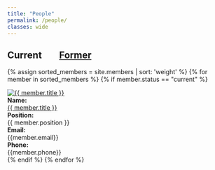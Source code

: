 ```yaml
---
title: "People"
permalink: /people/
classes: wide
---
```

<link rel="stylesheet" href="{{ '/assets/css/custom.css' | relative_url }}">

<h2> Current &nbsp;&nbsp;&nbsp;&nbsp;&nbsp;&nbsp; <a href="{{ '/former-members/' | relative_url }}" >Former</a> </h2>

{% assign sorted_members = site.members | sort: 'weight' %}
{% for member in sorted_members %}
{% if member.status == "current" %}
<div class="content-list">
    <div class="member-list-photo">
      <a href="{{ member.url }}"> <img src="{{ member.photo | relative_url}}" alt="{{ member.title }}" class="small-photo"> </a>
    </div>
    <div class="member-item">  
      <b>Name:</b><br>
      <a href="{{ member.url }}"> {{ member.title }}</a>
    </div>
    <div class="member-item"> 
    <b>Position:</b><br>
      {{ member.position }}
    </div>
    <div class="member-item">
    <b>Email:</b><br>
     {{member.email}}
     </div>
     <div class="member-item">
     <b>Phone:</b><br>
      {{member.phone}}
    </div>
</div>
{% endif %}
{% endfor %}
